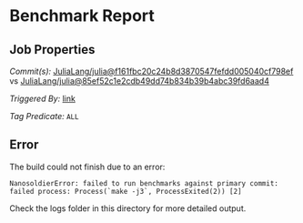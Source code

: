 # Benchmark Report

## Job Properties

*Commit(s):* [JuliaLang/julia@f161fbc20c24b8d3870547fefdd005040cf798ef](https://github.com/JuliaLang/julia/commit/f161fbc20c24b8d3870547fefdd005040cf798ef) vs [JuliaLang/julia@85ef52c1e2cdb49dd74b834b39b4abc39fd6aad4](https://github.com/JuliaLang/julia/commit/85ef52c1e2cdb49dd74b834b39b4abc39fd6aad4)

*Triggered By:* [link](https://github.com/JuliaLang/julia/pull/22332#issuecomment-307703260)

*Tag Predicate:* `ALL`

## Error

The build could not finish due to an error:

```
NanosoldierError: failed to run benchmarks against primary commit: failed process: Process(`make -j3`, ProcessExited(2)) [2]
```

Check the logs folder in this directory for more detailed output.


